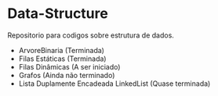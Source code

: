 # Data-Structure
Repositorio para codigos sobre estrutura de dados.

- ArvoreBinaria 	(Terminada)
- Filas Estáticas    (Terminada)
- Filas Dinâmicas (A ser iniciado)
- Grafos        		(Ainda não terminado)
- Lista Duplamente Encadeada LinkedList (Quase terminada)
